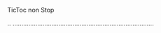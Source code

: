 TicToc non Stop

..
................................................................................